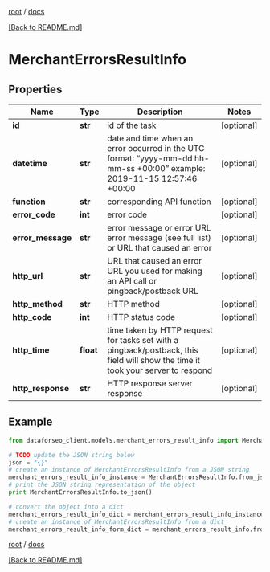 [root](./../ "root") / [docs](./ "docs")

[[Back to README.md]](./../README.md "[Back to README.md]")

# MerchantErrorsResultInfo

## Properties

Name | Type | Description | Notes
------------ | ------------- | ------------- | -------------
**id** | **str** | id of the task | [optional]
**datetime** | **str** | date and time when an error occurred in the UTC format: “yyyy-mm-dd hh-mm-ss +00:00” example: 2019-11-15 12:57:46 +00:00 | [optional]
**function** | **str** | corresponding API function | [optional]
**error_code** | **int** | error code | [optional]
**error_message** | **str** | error message or error URL error message (see full list) or URL that caused an error | [optional]
**http_url** | **str** | URL that caused an error URL you used for making an API call or pingback/postback URL | [optional]
**http_method** | **str** | HTTP method | [optional]
**http_code** | **int** | HTTP status code | [optional]
**http_time** | **float** | time taken by HTTP request for tasks set with a pingback/postback, this field will show the time it took your server to respond | [optional]
**http_response** | **str** | HTTP response server response | [optional]

## Example

```python
from dataforseo_client.models.merchant_errors_result_info import MerchantErrorsResultInfo

# TODO update the JSON string below
json = "{}"
# create an instance of MerchantErrorsResultInfo from a JSON string
merchant_errors_result_info_instance = MerchantErrorsResultInfo.from_json(json)
# print the JSON string representation of the object
print MerchantErrorsResultInfo.to_json()

# convert the object into a dict
merchant_errors_result_info_dict = merchant_errors_result_info_instance.to_dict()
# create an instance of MerchantErrorsResultInfo from a dict
merchant_errors_result_info_form_dict = merchant_errors_result_info.from_dict(merchant_errors_result_info_dict)
```

  

[root](./../ "root") / [docs](./ "docs")

[[Back to README.md]](./../README.md "[Back to README.md]")